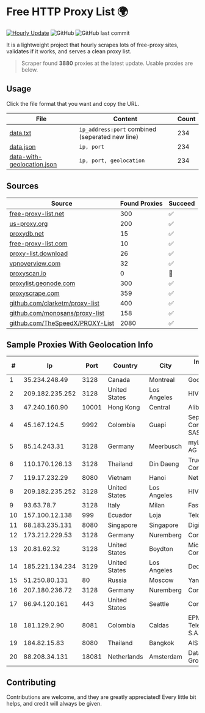 
# Free HTTP Proxy List 🌍

[![Hourly Update](https://github.com/mertguvencli/http-proxy-list/actions/workflows/main.yml/badge.svg?branch=main)](https://github.com/mertguvencli/http-proxy-list/actions/workflows/main.yml)
![GitHub](https://img.shields.io/github/license/mertguvencli/http-proxy-list)
![GitHub last commit](https://img.shields.io/github/last-commit/mertguvencli/http-proxy-list)

It is a lightweight project that hourly scrapes lots of free-proxy sites, validates if it works, and serves a clean proxy list.


> Scraper found **3880** proxies at the latest update. Usable proxies are below.

## Usage

Click the file format that you want and copy the URL.


|File|Content|Count|
|----|-------|-----|
|[data.txt](https://raw.githubusercontent.com/mertguvencli/http-proxy-list/main/proxy-list/data.txt)|`ip_address:port` combined (seperated new line)|234|
|[data.json](https://raw.githubusercontent.com/mertguvencli/http-proxy-list/main/proxy-list/data.json)|`ip, port`|234|
|[data-with-geolocation.json](https://raw.githubusercontent.com/mertguvencli/http-proxy-list/main/proxy-list/data-with-geolocation.json)|`ip, port, geolocation`|234|

## Sources

|Source|Found Proxies|Succeed|
|------|-------------|-------|
|[free-proxy-list.net](https://free-proxy-list.net)|300|✅|
|[us-proxy.org](https://www.us-proxy.org)|200|✅|
|[proxydb.net](http://proxydb.net)|15|✅|
|[free-proxy-list.com](https://free-proxy-list.com/?page=&port=&type%5B%5D=http&type%5B%5D=https&up_time=0&search=Search)|10|✅|
|[proxy-list.download](https://www.proxy-list.download/HTTP)|26|✅|
|[vpnoverview.com](https://vpnoverview.com/privacy/anonymous-browsing/free-proxy-servers)|32|✅|
|[proxyscan.io](https://www.proxyscan.io)|0|🚫|
|[proxylist.geonode.com](https://proxylist.geonode.com/api/proxy-list?limit=300&page=1&sort_by=lastChecked&sort_type=desc&protocols=http,https)|300|✅|
|[proxyscrape.com](https://api.proxyscrape.com/v2/?request=displayproxies&protocol=http&timeout=10000&country=all&ssl=all&anonymity=all)|359|✅|
|[github.com/clarketm/proxy-list](https://raw.githubusercontent.com/clarketm/proxy-list/master/proxy-list-raw.txt)|400|✅|
|[github.com/monosans/proxy-list](https://raw.githubusercontent.com/monosans/proxy-list/main/proxies/http.txt)|158|✅|
|[github.com/TheSpeedX/PROXY-List](https://raw.githubusercontent.com/TheSpeedX/PROXY-List/master/http.txt)|2080|✅|


## Sample Proxies With Geolocation Info

|#|Ip|Port|Country|City|Internet Service Provider|
|-|--|----|-------|----|-------------------------|
|1|35.234.248.49|3128|Canada|Montreal|Google LLC|
|2|209.182.235.252|3128|United States|Los Angeles|HIVELOCITY, Inc.|
|3|47.240.160.90|10001|Hong Kong|Central|Alibaba.com LLC|
|4|45.167.124.5|9992|Colombia|Guapi|Sepcom Comunicaciones SAS|
|5|85.14.243.31|3128|Germany|Meerbusch|myLoc managed IT AG|
|6|110.170.126.13|3128|Thailand|Din Daeng|True Internet Corporation CO. Ltd.|
|7|119.17.232.29|8080|Vietnam|Hanoi|Netnam Corporation|
|8|209.182.235.252|3128|United States|Los Angeles|HIVELOCITY, Inc.|
|9|93.63.78.7|3128|Italy|Milan|Fastweb SpA|
|10|157.100.12.138|999|Ecuador|Loja|Telconet S.A|
|11|68.183.235.131|8080|Singapore|Singapore|DigitalOcean, LLC|
|12|173.212.229.53|3128|Germany|Nuremberg|Contabo GmbH|
|13|20.81.62.32|3128|United States|Boydton|Microsoft Corporation|
|14|185.221.134.234|3129|United States|Los Angeles|DediPath|
|15|51.250.80.131|80|Russia|Moscow|Yandex.Cloud LLC|
|16|207.180.236.72|3128|Germany|Nuremberg|Contabo GmbH|
|17|66.94.120.161|443|United States|Seattle|Contabo Inc.|
|18|181.129.2.90|8081|Colombia|Caldas|EPM Telecomunicaciones S.A. E.S.P.|
|19|184.82.15.83|8080|Thailand|Bangkok|AIS-Fibre|
|20|88.208.34.131|18081|Netherlands|Amsterdam|DataWeb Global Group B.V.|



## Contributing

Contributions are welcome, and they are greatly appreciated! Every
little bit helps, and credit will always be given.

